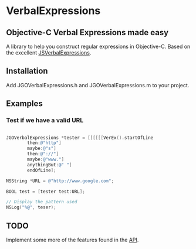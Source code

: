 VerbalExpressions
=================

## Objective-C Verbal Expressions made easy
A library to help you construct regular expressions in Objective-C. Based on the excellent [JSVerbalExpressions](https://github.com/VerbalExpressions/JSVerbalExpressions "JSVerbalExpressions").

## Installation
Add JGOVerbalExpressions.h and JGOVerbalExpressions.m to your project.

## Examples

### Test if we have a valid URL 
```Objective-C

JGOVerbalExpressions *tester = [[[[[[VerEx().startOfLine
        then:@"http"]
        maybe:@"s"]
        then:@"://"]
        maybe:@"www."]
        anythingBut:@" "]
        endOfLine];

NSString *URL = @"http://www.google.com";

BOOL test = [tester test:URL];

// Display the pattern used
NSLog("%@", teser);
```

## TODO
Implement some more of the features found in the [API](https://github.com/VerbalExpressions/JSVerbalExpressions/wiki "API").